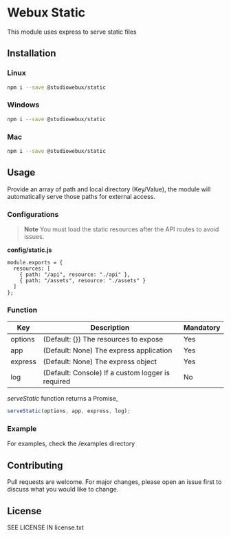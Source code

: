 # Webux Static

This module uses express to serve static files

## Installation

### Linux

```bash
npm i --save @studiowebux/static
```

### Windows

```bash
npm i --save @studiowebux/static
```

### Mac

```bash
npm i --save @studiowebux/static
```

## Usage

Provide an array of path and local directory (Key/Value), the module will automatically serve those paths for external access.

### Configurations

> **Note** You must load the static resources after the API routes to avoid issues.

**config/static.js**

```
module.exports = {
  resources: [
    { path: "/api", resource: "./api" },
    { path: "/assets", resource: "./assets" }
  ]
};
```

### Function

| Key     | Description                                       | Mandatory |
| ------- | ------------------------------------------------- | --------- |
| options | (Default: {}) The resources to expose             | Yes       |
| app     | (Default: None) The express application           | Yes       |
| express | (Default: None) The express object                | Yes       |
| log     | (Default: Console) If a custom logger is required | No        |

_serveStatic_ function returns a Promise,

```javascript
serveStatic(options, app, express, log);
```

### Example

For examples, check the /examples directory

## Contributing

Pull requests are welcome. For major changes, please open an issue first to discuss what you would like to change.

## License

SEE LICENSE IN license.txt
